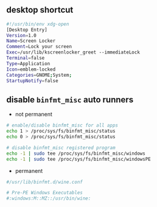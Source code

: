 ## desktop shortcut

```sh
#!/usr/bin/env xdg-open
[Desktop Entry]
Version=1.0
Name=Screen Locker
Comment=Lock your screen
Exec=/usr/lib/kscreenlocker_greet --immediateLock
Terminal=false
Type=Application
Icon=emblem-locked
Categories=GNOME;System;
StartupNotify=false
```

## disable `binfmt_misc` auto runners

- not permanent

```sh
# enable/disable binfmt_misc for all apps
echo 1 > /proc/sys/fs/binfmt_misc/status
echo 0 > /proc/sys/fs/binfmt_misc/status

# disable binfmt_misc registered program
echo -1 | sudo tee /proc/sys/fs/binfmt_misc/windows
echo -1 | sudo tee /proc/sys/fs/binfmt_misc/windowsPE
```

- permanent

```sh
#/usr/lib/binfmt.d/wine.conf

# Pre-PE Windows Executables
#:windows:M::MZ::/usr/bin/wine:
```
